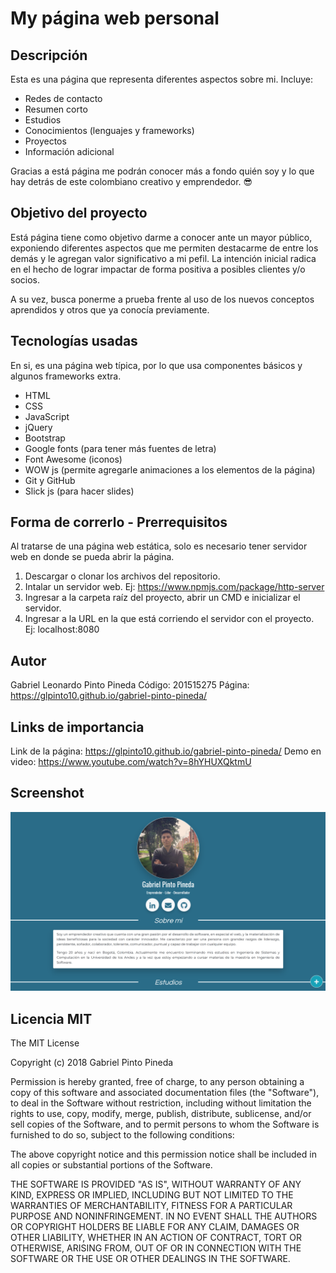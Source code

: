 # My página web personal

## Descripción 

Esta es una página que representa diferentes aspectos sobre mi. 
Incluye:
- Redes de contacto
- Resumen corto
- Estudios
- Conocimientos (lenguajes y frameworks)
- Proyectos 
- Información adicional

Gracias a está página me podrán conocer más a fondo quién soy y lo que hay detrás de este colombiano creativo y emprendedor. 😎

## Objetivo del proyecto

Está página tiene como objetivo darme a conocer ante un mayor público, exponiendo diferentes aspectos que me permiten destacarme de entre los demás y le agregan valor significativo a mi pefil. La intención inicial radica en el hecho de lograr impactar de forma positiva a posibles clientes y/o socios. 

A su vez, busca ponerme a prueba frente al uso de los nuevos conceptos aprendidos y otros que ya conocía previamente.

## Tecnologías usadas

En si, es una página web típica, por lo que usa componentes básicos y algunos frameworks extra.
- HTML
- CSS
- JavaScript
- jQuery
- Bootstrap
- Google fonts (para tener más fuentes de letra)
- Font Awesome (iconos)
- WOW js (permite agregarle animaciones a los elementos de la página)
- Git y GitHub
- Slick js (para hacer slides)

## Forma de correrlo - Prerrequisitos

Al tratarse de una página web estática, solo es necesario tener servidor web en donde se pueda abrir la página.

1) Descargar o clonar los archivos del repositorio.
2) Intalar un servidor web. Ej: https://www.npmjs.com/package/http-server
3) Ingresar a la carpeta raíz del proyecto, abrir un CMD e inicializar el servidor.
4) Ingresar a la URL en la que está corriendo el servidor con el proyecto. Ej: localhost:8080

## Autor

Gabriel Leonardo Pinto Pineda
Código: 201515275
Página: https://glpinto10.github.io/gabriel-pinto-pineda/

## Links de importancia

Link de la página: https://glpinto10.github.io/gabriel-pinto-pineda/
Demo en video: https://www.youtube.com/watch?v=8hYHUXQktmU

## Screenshot
![Alt text](/images/capturaPaginaGabrielPintoGrande.png?raw=true "Screenshot de la página web")

## Licencia MIT

The MIT License

Copyright (c) 2018 Gabriel Pinto Pineda

Permission is hereby granted, free of charge, to any person obtaining
a copy of this software and associated documentation files (the
"Software"), to deal in the Software without restriction, including
without limitation the rights to use, copy, modify, merge, publish,
distribute, sublicense, and/or sell copies of the Software, and to
permit persons to whom the Software is furnished to do so, subject to
the following conditions:

The above copyright notice and this permission notice shall be
included in all copies or substantial portions of the Software.

THE SOFTWARE IS PROVIDED "AS IS", WITHOUT WARRANTY OF ANY KIND,
EXPRESS OR IMPLIED, INCLUDING BUT NOT LIMITED TO THE WARRANTIES OF
MERCHANTABILITY, FITNESS FOR A PARTICULAR PURPOSE AND
NONINFRINGEMENT. IN NO EVENT SHALL THE AUTHORS OR COPYRIGHT HOLDERS BE
LIABLE FOR ANY CLAIM, DAMAGES OR OTHER LIABILITY, WHETHER IN AN ACTION
OF CONTRACT, TORT OR OTHERWISE, ARISING FROM, OUT OF OR IN CONNECTION
WITH THE SOFTWARE OR THE USE OR OTHER DEALINGS IN THE SOFTWARE.
